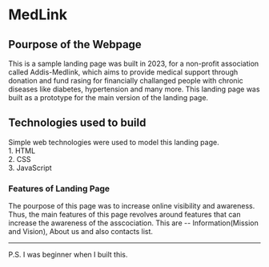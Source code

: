 # MedLink 

## Pourpose of the Webpage
This is a sample landing page was built in 2023, for a non-profit association called Addis-Medlink, which aims to provide medical support through donation and fund rasing for financially challanged people with chronic diseases like diabetes, hypertension and many more. This landing page was built as a prototype for the main version of the landing page. 

## Technologies used to build
Simple web technologies were used to model this landing page.  
    1. HTML  
    2. CSS  
    3. JavaScript  

### Features of Landing Page
The pourpose of this page was to increase online visibility and awareness. Thus, the main features of this page revolves around features that can increase the awareness of the asscociation.
This are -- Information(Mission and Vision), About us and also contacts list. 

--- 

P.S. I was beginner when I built this. 
